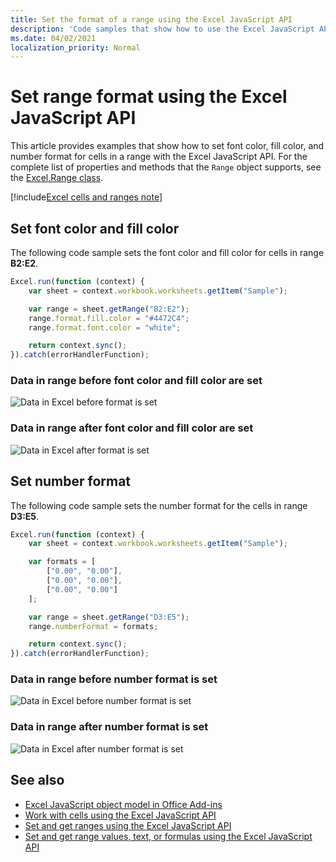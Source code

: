 ```yaml
---
title: Set the format of a range using the Excel JavaScript API
description: 'Code samples that show how to use the Excel JavaScript API to set the format of a range.'
ms.date: 04/02/2021
localization_priority: Normal
---
```


# Set range format using the Excel JavaScript API

This article provides examples that show how to set font color, fill color, and number format for cells in a range with the Excel JavaScript API. For the complete list of properties and methods that the `Range` object supports, see the [Excel.Range class](/javascript/api/excel/excel.range).

[!include[Excel cells and ranges note](../includes/note-excel-cells-and-ranges.md)]

## Set font color and fill color

The following code sample sets the font color and fill color for cells in range **B2:E2**.

```js
Excel.run(function (context) {
    var sheet = context.workbook.worksheets.getItem("Sample");

    var range = sheet.getRange("B2:E2");
    range.format.fill.color = "#4472C4";
    range.format.font.color = "white";

    return context.sync();
}).catch(errorHandlerFunction);
```

### Data in range before font color and fill color are set

![Data in Excel before format is set](../images/excel-ranges-format-before.png)

### Data in range after font color and fill color are set

![Data in Excel after format is set](../images/excel-ranges-format-font-and-fill.png)

## Set number format

The following code sample sets the number format for the cells in range **D3:E5**.

```js
Excel.run(function (context) {
    var sheet = context.workbook.worksheets.getItem("Sample");

    var formats = [
        ["0.00", "0.00"],
        ["0.00", "0.00"],
        ["0.00", "0.00"]
    ];

    var range = sheet.getRange("D3:E5");
    range.numberFormat = formats;

    return context.sync();
}).catch(errorHandlerFunction);
```

### Data in range before number format is set

![Data in Excel before number format is set](../images/excel-ranges-format-font-and-fill.png)

### Data in range after number format is set

![Data in Excel after number format is set](../images/excel-ranges-format-numbers.png)

## See also

- [Excel JavaScript object model in Office Add-ins](excel-add-ins-core-concepts.md)
- [Work with cells using the Excel JavaScript API](excel-add-ins-cells.md)
- [Set and get ranges using the Excel JavaScript API](excel-add-ins-ranges-set-get.md)
- [Set and get range values, text, or formulas using the Excel JavaScript API](excel-add-ins-ranges-set-get-values.md)
